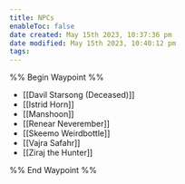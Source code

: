 ```yaml
---
title: NPCs
enableToc: false
date created: May 15th 2023, 10:37:36 pm
date modified: May 15th 2023, 10:40:12 pm
tags: 
---
```

%% Begin Waypoint %%
- [[Davil Starsong (Deceased)]]
- [[Istrid Horn]]
- [[Manshoon]]
- [[Renear Neverember]]
- [[Skeemo Weirdbottle]]
- [[Vajra Safahr]]
- [[Ziraj the Hunter]]

%% End Waypoint %%
